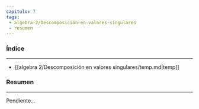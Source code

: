 ```yaml
---
capitulo: 7
tags: 
 - algebra-2/Descomposición-en-valores-singulares
 - resumen
---
```

### Índice
---
 * [[algebra 2/Descomposición en valores singulares/temp.md|temp]]

### Resumen
---
Pendiente...
